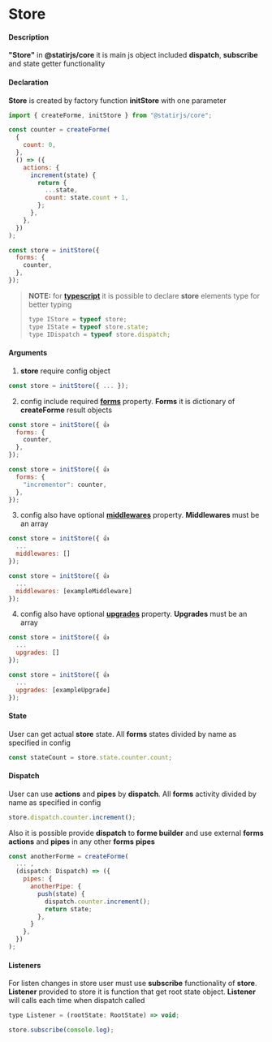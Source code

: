 # Store

#### Description

**"Store"** in **@statirjs/core** it is main js object included **dispatch**, **subscribe** and state getter functionality

#### Declaration

**Store** is created by factory function **initStore** with one parameter

```js
import { createForme, initStore } from "@statirjs/core";

const counter = createForme(
  {
    count: 0,
  },
  () => ({
    actions: {
      increment(state) {
        return {
          ...state,
          count: state.count + 1,
        };
      },
    },
  })
);

const store = initStore({
  forms: {
    counter,
  },
});
```

> **NOTE:** for [**typescript**](https://www.typescriptlang.org/) it is possible to declare **store** elements type for better typing
>
> ```js
> type IStore = typeof store;
> type IState = typeof store.state;
> type IDispatch = typeof store.dispatch;
> ```

#### Arguments

1. **store** require config object

```js
const store = initStore({ ... });
```

2. config include required [**forms**](/content/core/forms.md) property. **Forms** it is dictionary of **createForme** result objects

```js
const store = initStore({ 👍
  forms: {
    counter,
  },
});

const store = initStore({ 👍
  forms: {
    "incrementor": counter,
  },
});
```

3. config also have optional [**middlewares**](/content/core/middlewares.md) property. **Middlewares** must be an array

```js
const store = initStore({ 👍
  ...
  middlewares: []
});

const store = initStore({ 👍
  ...
  middlewares: [exampleMiddleware]
});
```

4. config also have optional [**upgrades**](/content/core/upgrades.md) property. **Upgrades** must be an array

```js
const store = initStore({ 👍
  ...
  upgrades: []
});

const store = initStore({ 👍
  ...
  upgrades: [exampleUpgrade]
});
```

#### State

User can get actual **store** state. All **forms** states divided by name as specified in config

```js
const stateCount = store.state.counter.count;
```

#### Dispatch

User can use **actions** and **pipes** by **dispatch**. All **forms** activity divided by name as specified in config

```js
store.dispatch.counter.increment();
```

Also it is possible provide **dispatch** to **forme builder** and use external **forms** **actions** and **pipes** in any other **forms** **pipes**

```js
const anotherForme = createForme(
  ... ,
  (dispatch: Dispatch) => ({
    pipes: {
      anotherPipe: {
        push(state) {
          dispatch.counter.increment();
          return state;
        },
      }
    },
  })
);
```

#### Listeners

For listen changes in store user must use **subscribe** functionality of **store**. **Listener** provided to store it is function that get root state object. **Listener** will calls each time when dispatch called

```js
type Listener = (rootState: RootState) => void;

store.subscribe(console.log);
```
